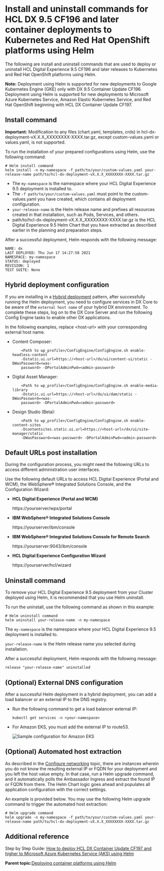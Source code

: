 # Install and uninstall commands for HCL DX 9.5 CF196 and later container deployments to Kubernetes and Red Hat OpenShift platforms using Helm

The following are install and uninstall commands that are used to deploy or uninstall HCL Digital Experience 9.5 CF196 and later releases to Kubernetes and Red Hat OpenShift platforms using Helm.

**Note:** Deployment using Helm is supported for new deployments to Google Kubernetes Engine \(GKE\) only with DX 9.5 Container Update CF196. Deployment using Helm is supported for new deployments to Microsoft Azure Kubernetes Service, Amazon Elastic Kubernetes Service, and Red Hat OpenShift beginning with HCL DX Container Update CF197.

## Install command

**Important:** Modification to any files \(chart.yaml, templates, crds\) in hcl-dx-deployment-vX.X.X\_XXXXXXXX-XXXX.tar.gz, except custom-values.yaml or values.yaml, is not supported.

To run the installation of your prepared configurations using Helm, use the following command:

```
# Helm install command
helm install -n my-namespace -f path/to/your/custom-values.yaml your-release-name path/to/hcl-dx-deployment-vX.X.X_XXXXXXXX-XXXX.tar.gz
```

-   The `my-namespace` is the namespace where your HCL Digital Experience 9.5 deployment is installed to.
-   The `-f path/to/your/custom-values.yaml` must point to the custom-values.yaml you have created, which contains all deployment configuration.
-   `your-release-name` is the Helm release name and prefixes all resources created in that installation, such as Pods, Services, and others.
-   path/to/hcl-dx-deployment-vX.X.X\_XXXXXXXX-XXXX.tar.gz is the HCL Digital Experience 9.5 Helm Chart that you have extracted as described earlier in the planning and preparation steps.

After a successful deployment, Helm responds with the following message:

```
NAME: dx
LAST DEPLOYED: Thu Jun 17 14:27:58 2021
NAMESPACE: my-namespace
STATUS: deployed
REVISION: 1
TEST SUITE: None
```

## Hybrid deployment configuration

If you are installing in a [Hybrid deployment](hybrid_deployment_helm.md) pattern, after successfully running the Helm deployment, you need to configure services in DX Core to be aware of the `external host name` of your hybrid DX environment. To complete these steps, log on to the DX Core Server and run the following Config Engine tasks to enable other DX applications.

In the following examples, replace <host-url\> with your corresponding external host name.

-   Content Composer:

    ```
        <Path to wp_profile>/ConfigEngine/ConfigEngine.sh enable-headless-content 
        -Dstatic.ui.url=https://<host-url>/dx/ui/content-ui/static -DWasPassword=<was-
        password> -DPortalAdminPwd=<admin-password>
    ```

-   Digital Asset Manager:

    ```
        <Path to wp_profile>/ConfigEngine/ConfigEngine.sh enable-media-library 
        -Dstatic.ui.url=https://<host-url>/dx/ui/dam/static -DWasPassword=<was-
        password> -DPortalAdminPwd=<admin-password>
    ```

-   Design Studio \(Beta\):

    ```
        <Path to wp_profile>/ConfigEngine/ConfigEngine.sh enable-content-sites 
        -Dcontentsites.static.ui.url=https://<host-url>/dx/ui/site-manager/static 
        -DWasPassword=<was-password> -DPortalAdminPwd=<admin-password>
    ```


## Default URLs post installation

During the configuration process, you might need the following URLs to access different administration user interfaces.

Use the following default URLs to access HCL Digital Experience \(Portal and WCM\), the WebSphere® Integrated Solutions Console, and the Configuration Wizard:

-   **HCL Digital Experience \(Portal and WCM\)**

    https://yourserver/wps/portal

-   **IBM WebSphere® Integrated Solutions Console**

    https://yourserver/ibm/console

-   **IBM WebSphere® Integrated Solutions Console for Remote Search**

    https://yourserver:9043/ibm/console

-   **HCL Digital Experience Configuration Wizard**

    https://yourserver/hcl/wizard


## Uninstall command

To remove your HCL Digital Experience 9.5 deployment from your Cluster deployed using Helm, it is recommended that you use Helm uninstall.

To run the uninstall, use the following command as shown in this example:

```
# Helm uninstall command
helm uninstall your-release-name -n my-namespace
```

The `my-namespace` is the namespace where your HCL Digital Experience 9.5 deployment is installed to. 

`your-release-name` is the Helm release name you selected during installation.

After a successful deployment, Helm responds with the following message:

```
release "your-release-name" uninstalled
```

## \(Optional\) External DNS configuration

After a successful Helm deployment in a hybrid deployment, you can add a load balancer or an external IP to the DNS registry.

-   Run the following command to get a load balancer external IP:

    ```
    kubectl get services -n <your-namespace>
    ```

-   For Amazon EKS, you must add the external IP to route53.

    ![](../images/helm_dns_eks_host_override_route.png "Sample configuration for Amazon EKS")


## \(Optional\) Automated host extraction

As described in the [Configure networking](helm_configure_networking.md) topic, there are instances wherein you do not know the resulting external IP or FQDN for your deployment and you left the host value empty. In that case, run a Helm upgrade command, and it automatically polls the Ambassador Ingress and extract the found IP or FQDN from there. The Helm Chart logic goes ahead and populates all application configuration with the correct settings.

An example is provided below. You may use the following Helm upgrade command to trigger the automated host extraction:

```
# Helm upgrade command
helm upgrade -n my-namespace -f path/to/your/custom-values.yaml your-release-name path/to/hcl-dx-deployment-vX.X.X_XXXXXXXX-XXXX.tar.gz
```

## Additional reference

Step by Step Guide: [How to deploy HCL DX Container Update CF197 and higher to Microsoft Azure Kubernetes Service \(AKS\) using Helm](https://support.hcltechsw.com/csm?id=kb_article&sysparm_article=KB0091344)

**Parent topic:**[Deploying container platforms using Helm](../containerization/helm_deployment.md)

